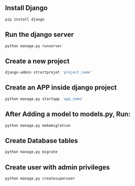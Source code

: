 ## Install Django
```bash
pip install django
```
## Run the django server
```bash
python manage.py runserver
```
## Create a new project
```bash
django-admin strartprojet 'project_name'
```

## Create an APP inside django project
```bash
python manage.py startapp 'app_name'
```

## After Adding a model to models.py, Run:
```bash
python manage.py makemigration
```

## Create Database tables
```bash
python manage.py migrate
```



## Create user with admin privileges
```bash
python manage.py createsuperuser
```